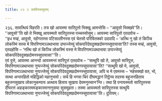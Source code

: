 ```yaml
---
title: ०२ २ उपतिस्ससुत्तम्

---
```


२३६. सावत्थियं विहरति। तत्र खो आयस्मा सारिपुत्तो भिक्खू आमन्तेसि – ‘‘आवुसो भिक्खवे’’ति। ‘‘आवुसो’’ति खो ते भिक्खू आयस्मतो सारिपुत्तस्स पच्चस्सोसुम्। आयस्मा सारिपुत्तो एतदवोच –  
‘‘इध मय्हं, आवुसो, रहोगतस्स पटिसल्लीनस्स एवं चेतसो परिवितक्को उदपादि – ‘अत्थि नु खो तं किञ्चि लोकस्मिं यस्स मे विपरिणामञ्ञथाभावा उप्पज्जेय्युं सोकपरिदेवदुक्खदोमनस्सुपायासा’ति? तस्स मय्हं, आवुसो, एतदहोसि – ‘नत्थि खो तं किञ्चि लोकस्मिं यस्स मे विपरिणामञ्ञथाभावा उप्पज्जेय्युं सोकपरिदेवदुक्खदोमनस्सुपायासा’’’ति।  
एवं वुत्ते, आयस्मा आनन्दो आयस्मन्तं सारिपुत्तं एतदवोच – ‘‘सत्थुपि खो ते, आवुसो सारिपुत्त, विपरिणामञ्ञथाभावा नुप्पज्जेय्युं सोकपरिदेवदुक्खदोमनस्सुपायासा’’ति? ‘‘सत्थुपि खो मे, आवुसो, विपरिणामञ्ञथाभावा नुप्पज्जेय्युं सोकपरिदेवदुक्खदोमनस्सुपायासा, अपि च मे एवमस्स – ‘महेसक्खो वत, भो, सत्था अन्तरहितो महिद्धिको महानुभावो। सचे हि भगवा चिरं दीघमद्धानं तिट्ठेय्य तदस्स बहुजनहिताय बहुजनसुखाय लोकानुकम्पाय अत्थाय हिताय सुखाय देवमनुस्सान’न्ति। तथा हि पनायस्मतो सारिपुत्तस्स दीघरत्तं अहङ्कारममङ्कारमानानुसया सुसमूहता। तस्मा आयस्मतो सारिपुत्तस्स सत्थुपि विपरिणामञ्ञथाभावा नुप्पज्जेय्युं सोकपरिदेवदुक्खदोमनस्सुपायासा’’ति। दुतियम्।  

